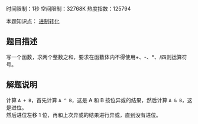 时间限制：1秒 空间限制：32768K 热度指数：125794

本题知识点： [进制转化](https://www.nowcoder.com/questionCenter?questionTypes=000100&mutiTagIds=1201)

## 题目描述

写一个函数，求两个整数之和，要求在函数体内不得使用+、-、*、/四则运算符号。

## 解题说明

计算 `A + B`，首先计算 `A ^ B`，这是 A 和 B 按位异或的结果，然后计算 `A & B`，这是进位。  
然后进位左移 1 位，再和上次异或的结果进行异或，直到没有进位。
